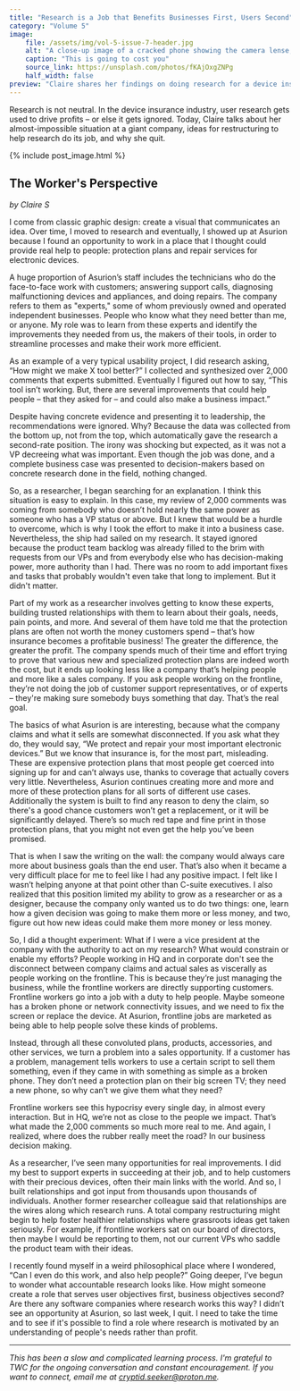 ```yaml
---
title: "Research is a Job that Benefits Businesses First, Users Second"
category: "Volume 5"
image:
    file: /assets/img/vol-5-issue-7-header.jpg
    alt: "A close-up image of a cracked phone showing the camera lense, in black and neon pink and purple"
    caption: "This is going to cost you"
    source_link: https://unsplash.com/photos/fKAjOxgZNPg
    half_width: false
preview: "Claire shares her findings on doing research for a device insurance company"
---
```


Research is not neutral. In the device insurance industry, user research gets used to drive profits – or else it gets ignored. Today, Claire talks about her almost-impossible situation at a giant company, ideas for restructuring to help research do its job, and why she quit.

<!-- DO NOT remove the excerpt tag -->
<!--excerpt-->
<!-- remaining content goes below here -->

<!-- DO NOT remove the header image -->
{% include post_image.html %}

## The Worker's Perspective

_by Claire S_

I come from classic graphic design: create a visual that communicates an idea. Over time, I moved to research and eventually, I showed up at Asurion because I found an opportunity to work in a place that I thought could provide real help to people: protection plans and repair services for electronic devices.

A huge proportion of Asurion’s staff includes the technicians who do the face-to-face work with customers; answering support calls, diagnosing malfunctioning devices and appliances, and doing repairs. The company refers to them as "experts," some of whom previously owned and operated independent businesses. People who know what they need better than me, or anyone. My role was to learn from these experts and identify the improvements they needed from us, the makers of their tools, in order to streamline processes and make their work more efficient. 

As an example of a very typical usability project, I did research asking, “How might we make X tool better?” I collected and synthesized over 2,000 comments that experts submitted. Eventually I figured out how to say, “This tool isn’t working. But, there are several improvements that could help people – that they asked for – and could also make a business impact.”

Despite having concrete evidence and presenting it to leadership, the recommendations were ignored. Why? Because the data was collected from the bottom up, not from the top, which automatically gave the research a second-rate position. The irony was shocking but expected, as it was not a VP decreeing what was important. Even though the job was done, and a complete business case was presented to decision-makers based on concrete research done in the field, nothing changed.

So, as a researcher, I began searching for an explanation. I think this situation is easy to explain. In this case, my review of 2,000 comments was coming from somebody who doesn’t hold nearly the same power as someone who has a VP status or above. But I knew that would be a hurdle to overcome, which is why I took the effort to make it into a business case. Nevertheless, the ship had sailed on my research. It stayed ignored because the product team backlog was already filled to the brim with requests from our VPs and from everybody else who has decision-making power, more authority than I had. There was no room to add important fixes and tasks that probably wouldn't even take that long to implement. But it didn't matter.

Part of my work as a researcher involves getting to know these experts, building trusted relationships with them to learn about their goals, needs, pain points, and more. And several of them have told me that the protection plans are often not worth the money customers spend – that’s how insurance becomes a profitable business! The greater the difference, the greater the profit. The company spends much of their time and effort trying to prove that various new and specialized protection plans are indeed worth the cost, but it ends up looking less like a company that’s helping people and more like a sales company. If you ask people working on the frontline, they’re not doing the job of customer support representatives, or of experts – they're making sure somebody buys something that day. That’s the real goal.

The basics of what Asurion is are interesting, because what the company claims and what it sells are somewhat disconnected. If you ask what they do, they would say, “We protect and repair your most important electronic devices.” But we know that insurance is, for the most part, misleading. These are expensive protection plans that most people get coerced into signing up for and can’t always use, thanks to coverage that actually covers very little. Nevertheless, Asurion continues creating more and more and more of these protection plans for all sorts of different use cases. Additionally the system is built to find any reason to deny the claim, so there's a good chance customers won’t get a replacement, or it will be significantly delayed. There’s so much red tape and fine print in those protection plans, that you might not even get the help you’ve been promised.

That is when I saw the writing on the wall: the company would always care more about business goals than the end user. That’s also when it became a very difficult place for me to feel like I had any positive impact. I felt like I wasn’t helping anyone at that point other than C-suite executives. I also realized that this position limited my ability to grow as a researcher or as a designer, because the company only wanted us to do two things: one, learn how a given decision was going to make them more or less money, and two, figure out how new ideas could make them more money or less money.

So, I did a thought experiment: What if I were a vice president at the company with the authority to act on my research? What would constrain or enable my efforts? People working in HQ and in corporate don't see the disconnect between company claims and actual sales as viscerally as people working on the frontline. This is because they’re just managing the business, while the frontline workers are directly supporting customers. Frontline workers go into a job with a duty to help people. Maybe someone has a broken phone or network connectivity issues, and we need to fix the screen or replace the device. At Asurion, frontline jobs are marketed as being able to help people solve these kinds of problems. 

Instead, through all these convoluted plans, products, accessories, and other services, we turn a problem into a sales opportunity. If a customer has a problem, management tells workers to use a certain script to sell them something, even if they came in with something as simple as a broken phone. They don’t need a protection plan on their big screen TV; they need a new phone, so why can’t we give them what they need?

Frontline workers see this hypocrisy every single day, in almost every interaction. But in HQ, we’re not as close to the people we impact. That’s what made the 2,000 comments so much more real to me. And again, I realized, where does the rubber really meet the road? In our business decision making.

As a researcher, I’ve seen many opportunities for real improvements. I did my best to support experts in succeeding at their job, and to help customers with their precious devices, often their main links with the world. And so, I built relationships and got input from thousands upon thousands of individuals. Another former researcher colleague said that relationships are the wires along which research runs. A total company restructuring might begin to help foster healthier relationships where grassroots ideas get taken seriously. For example, if frontline workers sat on our board of directors, then maybe I would be reporting to them, not our current VPs who saddle the product team with their ideas. 

I recently found myself in a weird philosophical place where I wondered, “Can I even do this work, and also help people?” Going deeper, I’ve begun to wonder what accountable research looks like. How might someone create a role that serves user objectives first, business objectives second? Are there any software companies where research works this way? I didn’t see an opportunity at Asurion, so last week, I quit. I need to take the time and to see if it's possible to find a role where research is motivated by an understanding of people's needs rather than profit.

<hr>

_This has been a slow and complicated learning process. I'm grateful to TWC for the ongoing conversation and constant encouragement. If you want to connect, email me at [cryptid.seeker@proton.me](mailto:cryptid.seeker@proton.me)._
